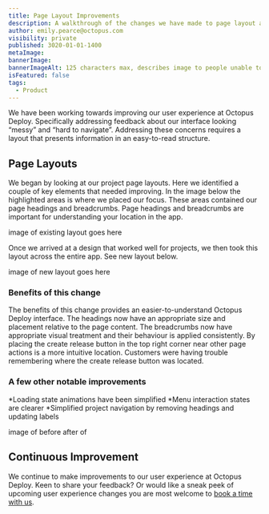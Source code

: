 ```yaml
---
title: Page Layout Improvements
description: A walkthrough of the changes we have made to page layout and other small UI improvements.
author: emily.pearce@octopus.com
visibility: private
published: 3020-01-01-1400
metaImage: 
bannerImage: 
bannerImageAlt: 125 characters max, describes image to people unable to see it.
isFeatured: false
tags: 
  - Product
---
```


We have been working towards improving our user experience at Octopus Deploy. Specifically addressing feedback about our interface looking “messy” and “hard to navigate”.  Addressing these concerns requires a layout that presents information in an easy-to-read structure.

## Page Layouts
We began by looking at our project page layouts. Here we identified a couple of key elements that needed improving. In the image below the highlighted areas is where we placed our focus. These areas contained our page headings and breadcrumbs. Page headings and breadcrumbs are important for understanding your location in the app.

image  of existing layout goes here

Once we arrived at a design that worked well for projects, we then took this layout across the entire app. See new layout below.

image of new layout goes here

### Benefits of this change
The benefits of this change provides an easier-to-understand Octopus Deploy interface. The headings now have an appropriate size and placement relative to the page content. The breadcrumbs now have appropriate visual treatment and their behaviour is applied consistently. By placing the create release button in the top right corner near other page actions is a more intuitive location. Customers were having trouble remembering where the create release button was located. 


### A few other notable improvements
*Loading state animations have been simplified
*Menu interaction states are clearer
*Simplified project navigation by removing headings and updating labels

image of before after of 

## Continuous Improvement
We continue to make improvements to our user experience at Octopus Deploy. Keen to share your feedback? Or would like a sneak peek of upcoming user experience changes you are most welcome to [book a time with us](https://calendly.com/emily-pearce-1/octopus-deploy-user-experience-research). 



